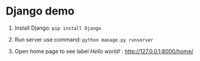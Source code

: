 # Django demo

1. Install Django: ``pip install Django``

2. Run server use command:  ``python manage.py runserver``

3. Open home page to see label *Hello world!* : http://127.0.0.1:8000/home/